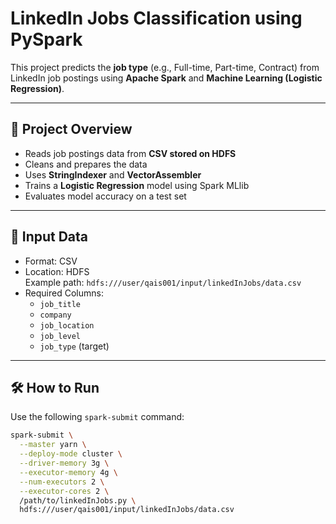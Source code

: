 # LinkedIn Jobs Classification using PySpark

This project predicts the **job type** (e.g., Full-time, Part-time, Contract) from LinkedIn job postings using **Apache Spark** and **Machine Learning (Logistic Regression)**.

---

## 🚀 Project Overview

- Reads job postings data from **CSV stored on HDFS**
- Cleans and prepares the data
- Uses **StringIndexer** and **VectorAssembler**
- Trains a **Logistic Regression** model using Spark MLlib
- Evaluates model accuracy on a test set

---

## 📂 Input Data

- Format: CSV
- Location: HDFS  
  Example path: `hdfs:///user/qais001/input/linkedInJobs/data.csv`
- Required Columns:
  - `job_title`
  - `company`
  - `job_location`
  - `job_level`
  - `job_type` (target)

---

## 🛠️ How to Run

Use the following `spark-submit` command:

```bash
spark-submit \
  --master yarn \
  --deploy-mode cluster \
  --driver-memory 3g \
  --executor-memory 4g \
  --num-executors 2 \
  --executor-cores 2 \
  /path/to/linkedInJobs.py \
  hdfs:///user/qais001/input/linkedInJobs/data.csv
```
